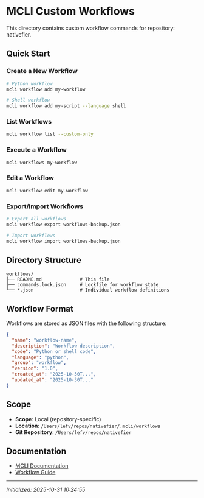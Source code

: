 # MCLI Custom Workflows

This directory contains custom workflow commands for repository: nativefier.

## Quick Start

### Create a New Workflow

```bash
# Python workflow
mcli workflow add my-workflow

# Shell workflow
mcli workflow add my-script --language shell
```

### List Workflows

```bash
mcli workflow list --custom-only
```

### Execute a Workflow

```bash
mcli workflows my-workflow
```

### Edit a Workflow

```bash
mcli workflow edit my-workflow
```

### Export/Import Workflows

```bash
# Export all workflows
mcli workflow export workflows-backup.json

# Import workflows
mcli workflow import workflows-backup.json
```

## Directory Structure

```
workflows/
├── README.md              # This file
├── commands.lock.json     # Lockfile for workflow state
└── *.json                 # Individual workflow definitions
```

## Workflow Format

Workflows are stored as JSON files with the following structure:

```json
{
  "name": "workflow-name",
  "description": "Workflow description",
  "code": "Python or shell code",
  "language": "python",
  "group": "workflow",
  "version": "1.0",
  "created_at": "2025-10-30T...",
  "updated_at": "2025-10-30T..."
}
```

## Scope

- **Scope**: Local (repository-specific)
- **Location**: `/Users/lefv/repos/nativefier/.mcli/workflows`
- **Git Repository**: `/Users/lefv/repos/nativefier`

## Documentation

- [MCLI Documentation](https://github.com/gwicho38/mcli)
- [Workflow Guide](https://github.com/gwicho38/mcli/blob/main/docs/features/LOCAL_VS_GLOBAL_COMMANDS.md)

---

*Initialized: 2025-10-31 10:24:55*
